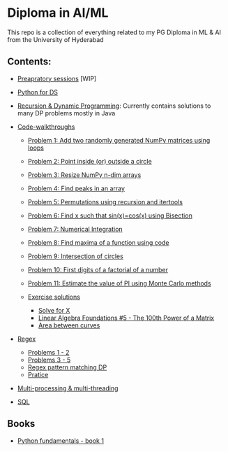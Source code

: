 # Diploma in AI/ML

This repo is a collection of everything related to my PG Diploma in ML & AI from the University of Hyderabad

## Contents:

- [Preapratory sessions](https://github.com/Abhiswain97/PGD_UOH/tree/preparatory-sessions) [WIP]

- [Python for DS](https://github.com/Abhiswain97/PGD_UOH/tree/python-for-DS/DP%20sir%20notes)

- [Recursion & Dynamic Programming](https://github.com/Abhiswain97/PGD_UOH/tree/Recursion-and-DP):
  Currently contains solutions to many DP problems mostly in Java

- [Code-walkthroughs](https://github.com/Abhiswain97/PGD_UOH/tree/code-walkthroughs)

  - [Problem 1: Add two randomly generated NumPy matrices using loops](https://github.com/Abhiswain97/PGD_UOH/blob/code-walkthroughs/py%20scripts/random_numpy.py)
  - [Problem 2: Point inside (or) outside a circle](https://github.com/Abhiswain97/PGD_UOH/blob/code-walkthroughs/py%20scripts/point_inside_circle.py)
  - [Problem 3: Resize NumPy n-dim arrays](https://github.com/Abhiswain97/PGD_UOH/blob/code-walkthroughs/py%20scripts/resize_np_array.py)
  - [Problem 4: Find peaks in an array](https://github.com/Abhiswain97/PGD_UOH/blob/code-walkthroughs/py%20scripts/peak_find.py)
  - [Problem 5: Permutations using recursion and itertools](https://github.com/Abhiswain97/PGD_UOH/blob/code-walkthroughs/Ipython%20notebook/permutations_and_combinations.ipynb) 
  - [Problem 6: Find x such that sin(x)=cos(x) using Bisection](https://github.com/Abhiswain97/PGD_UOH/blob/code-walkthroughs/Ipython%20notebook/root_finding.ipynb)
  - [Problem 7: Numerical Integration](https://github.com/Abhiswain97/PGD_UOH/blob/code-walkthroughs/Ipython%20notebook/numerical_integration.ipynb)
  - [Problem 8: Find maxima of a function using code](https://github.com/Abhiswain97/PGD_UOH/blob/code-walkthroughs/Ipython%20notebook/find_maxima.ipynb)
  - [Problem 9: Intersection of circles](https://github.com/Abhiswain97/PGD_UOH/blob/code-walkthroughs/Ipython%20notebook/intersect_circle.ipynb)
  - [Problem 10: First digits of a factorial of a number](https://github.com/Abhiswain97/PGD_UOH/blob/code-walkthroughs/Ipython%20notebook/factorial_of_big_number.ipynb)
  - [Problem 11: Estimate the value of PI using Monte Carlo methods](https://github.com/Abhiswain97/PGD_UOH/blob/code-walkthroughs/Ipython%20notebook/estimate_pi.ipynb)

  - [Exercise solutions](https://github.com/Abhiswain97/PGD_UOH/tree/code-walkthroughs/exercise%20questions)
    - [Solve for X](https://github.com/Abhiswain97/PGD_UOH/blob/code-walkthroughs/Ipython%20notebook/root_finding.ipynb)
    - [Linear Algebra Foundations #5 - The 100th Power of a Matrix](https://github.com/Abhiswain97/PGD_UOH/blob/code-walkthroughs/Ipython%20notebook/ling_alg.ipynb)
    - [Area between curves](https://github.com/Abhiswain97/PGD_UOH/blob/code-walkthroughs/Ipython%20notebook/area_between_cureves.ipynb)
    
- [Regex](https://github.com/Abhiswain97/PGD_UOH/tree/regex)
  - [Problems 1 - 2](https://github.com/Abhiswain97/PGD_UOH/blob/regex/LIVE_4_Strings_Regex.ipynb) 
  - [Problems 3 - 5](https://github.com/Abhiswain97/PGD_UOH/blob/regex/LIVE_5_Strings_Regexes_II.ipynb)
  - [Regex pattern matching DP](https://github.com/Abhiswain97/PGD_UOH/blob/regex/LIVE_6_DP_inbuilt_DS.ipynb)
  - [Pratice](https://github.com/Abhiswain97/PGD_UOH/blob/regex/regex_tutorial.ipynb)

- [Multi-processing & multi-threading](https://github.com/Abhiswain97/PGD_UOH/tree/multiprocessing-and-multithreading)

- [SQL](https://github.com/Abhiswain97/PGD_UOH/tree/SQL)

## Books

- [Python fundamentals - book 1](https://drive.google.com/file/d/1ZFY2NT8szGDrjc4p6D22vRhQiIe_d62t/view)
